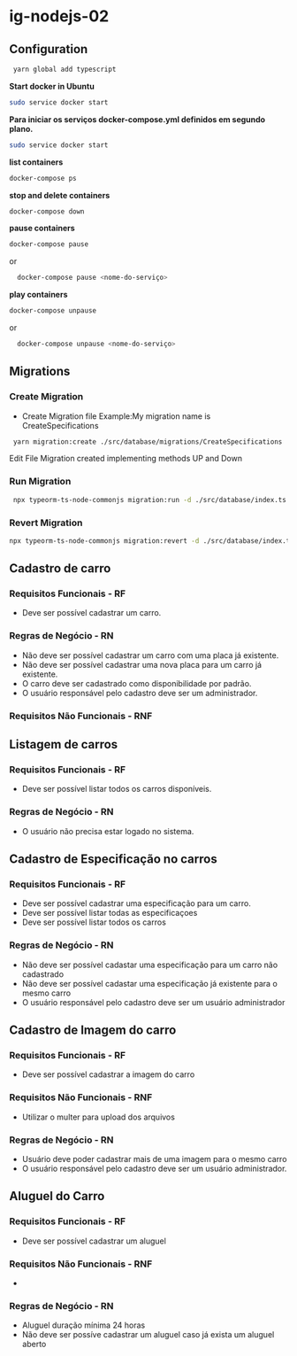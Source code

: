 # ig-nodejs-02

## Configuration
```bash
 yarn global add typescript     
```
**Start docker in Ubuntu**
```bash
sudo service docker start  
```

**Para iniciar os serviços docker-compose.yml definidos em segundo plano.**
```bash
sudo service docker start  
```
**list containers**
```bash
docker-compose ps 
```
**stop and delete containers**
```bash
docker-compose down
```
**pause containers**
```bash
docker-compose pause
```
or
```bash
  docker-compose pause <nome-do-serviço>
```
**play containers**
```bash
docker-compose unpause
```
or
```bash
  docker-compose unpause <nome-do-serviço>
```



## Migrations

### Create Migration
- Create Migration file 
Example:My migration name is CreateSpecifications
```bash
 yarn migration:create ./src/database/migrations/CreateSpecifications
```
Edit File Migration created implementing methods UP and Down


### Run Migration
```bash
 npx typeorm-ts-node-commonjs migration:run -d ./src/database/index.ts 
```

### Revert Migration
```bash
npx typeorm-ts-node-commonjs migration:revert -d ./src/database/index.ts 
```


## Cadastro de carro

### Requisitos Funcionais - RF
- Deve ser possível cadastrar um carro.


### Regras de Negócio - RN
- Não deve ser possível cadastrar um carro com uma placa já existente.
- Não deve ser possível cadastrar uma nova placa para um carro já existente.
- O carro deve ser cadastrado como disponibilidade por padrão.
- O usuário responsável pelo cadastro deve ser um administrador.

### Requisitos Não Funcionais - RNF


## Listagem de carros

### Requisitos Funcionais - RF
- Deve ser possível listar todos os carros disponíveis.

### Regras de Negócio - RN
- O usuário não precisa estar logado no sistema.

## Cadastro de Especificação no carros
### Requisitos Funcionais - RF
- Deve ser possível cadastrar uma especificação para um carro.
- Deve ser possível listar todas as especificaçoes  
- Deve ser possível listar todos os carros


### Regras de Negócio - RN
- Não deve ser possível cadastar uma especificação para um carro não cadastrado
- Não deve ser possível cadastar uma especificação já existente para o mesmo carro
- O usuário responsável pelo cadastro deve ser um usuário administrador

## Cadastro de Imagem do carro
### Requisitos Funcionais - RF
- Deve ser possível cadastrar a imagem do carro

### Requisitos Não Funcionais - RNF
- Utilizar o multer para upload dos arquivos


### Regras de Negócio - RN
- Usuário deve poder cadastrar mais de uma imagem para o mesmo carro
- O usuário responsável pelo cadastro deve ser um usuário administrador.


## Aluguel do Carro 
### Requisitos Funcionais - RF
- Deve ser possível cadastrar um aluguel

### Requisitos Não Funcionais - RNF
- 


### Regras de Negócio - RN
- Aluguel duração mínima 24 horas
- Não deve ser possíve cadastrar um aluguel caso já exista um aluguel aberto
